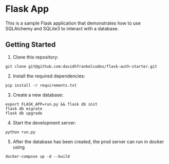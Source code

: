 # Flask App

This is a sample Flask application that demonstrates how to use SQLAlchemy and SQLite3 to interact with a database.

## Getting Started

1. Clone this repository:
```
git clone git@github.com:davidhfrankelcodes/flask-auth-starter.git
```
2. Install the required dependencies:
```
pip install -r requirements.txt
```

3. Create a new database:
```
export FLASK_APP=run.py && flask db init
flask db migrate
flask db upgrade
```

4. Start the development server:
```
python run.py
```

5. After the database has been created, the prod server can run in docker using
```
docker-compose up -d --build
```
